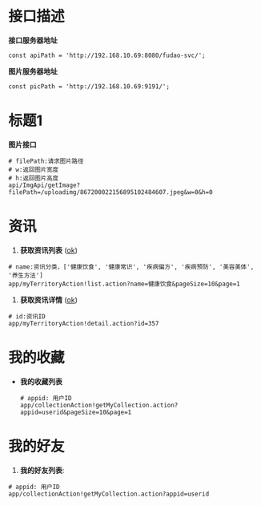 # 接口描述

**接口服务器地址**
  ```
  const apiPath = 'http://192.168.10.69:8080/fudao-svc/';
  ```

**图片服务器地址**
  ```
  const picPath = 'http://192.168.10.69:9191/';
  ```

标题1
======

**图片接口**
  ```
  # filePath:请求图片路径
  # w:返回图片宽度
  # h:返回图片高度
  api/ImgApi/getImage?filePath=/uploadimg/867200022156895102484607.jpeg&w=0&h=0
  ```

资讯
======

1. **获取资讯列表** ([ok](#ok))

  ```
  # name:资讯分类，['健康饮食', '健康常识', '疾病偏方', '疾病预防', '美容美体', '养生方法']
  app/myTerritoryAction!list.action?name=健康饮食&pageSize=10&page=1
  ```

1. **获取资讯详情** ([ok](#ok))

  ```
  # id:资讯ID
  app/myTerritoryAction!detail.action?id=357
  ```

我的收藏
======

- **我的收藏列表**

  ```
  # appid: 用户ID
  app/collectionAction!getMyCollection.action?appid=userid&pageSize=10&page=1
  ```

我的好友
======

1. **我的好友列表**:

  ```
  # appid: 用户ID
  app/collectionAction!getMyCollection.action?appid=userid
  ```